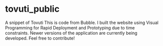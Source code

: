 # tovuti_public
A snippet of Tovuti 
This is code from Bubble. I built the website using Visual Programming for Rapid Deployment and Prototyping due to time constraints.
Newer versions of the application are currently being developed.
Feel free to contribute!
